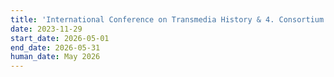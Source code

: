 ```yaml
---
title: 'International Conference on Transmedia History & 4. Consortium Meeting (CN-2+WS-5)'
date: 2023-11-29
start_date: 2026-05-01
end_date: 2026-05-31
human_date: May 2026
---
```

